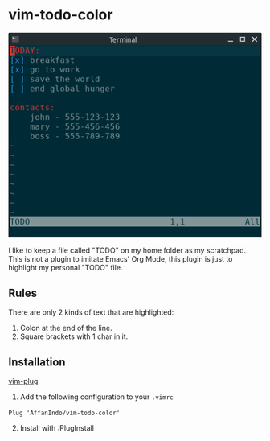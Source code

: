 # vim-todo-color

![demo](demo.png)

I like to keep a file called "TODO" on my home folder as my scratchpad. This is not a plugin to imitate Emacs' Org Mode, this plugin is just to highlight my personal "TODO" file.

## Rules

There are only 2 kinds of text that are highlighted:

1. Colon at the end of the line.
2. Square brackets with 1 char in it.

## Installation

[vim-plug](https://github.com/junegunn/vim-plug)

1. Add the following configuration to your `.vimrc`

`Plug 'AffanIndo/vim-todo-color'`

2. Install with :PlugInstall
